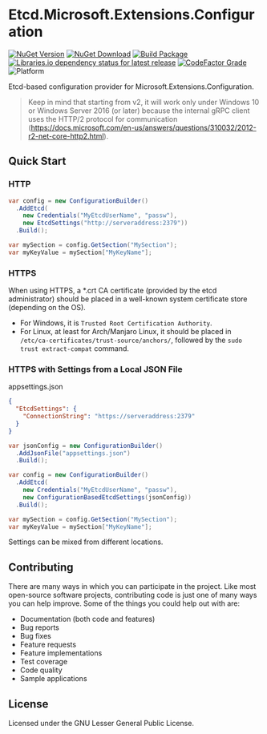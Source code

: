 # Etcd.Microsoft.Extensions.Configuration

[![NuGet Version](https://img.shields.io/nuget/v/Etcd.Microsoft.Extensions.Configuration)](https://www.nuget.org/packages/Etcd.Microsoft.Extensions.Configuration/)
[![NuGet Download](https://img.shields.io/nuget/dt/Etcd.Microsoft.Extensions.Configuration)](https://www.nuget.org/packages/Etcd.Microsoft.Extensions.Configuration/)
[![Build Package](https://github.com/SimplifyNet/Etcd.Microsoft.Extensions.Configuration/actions/workflows/build.yml/badge.svg)](https://github.com/SimplifyNet/Etcd.Microsoft.Extensions.Configuration/actions/workflows/build.yml)
[![Libraries.io dependency status for latest release](https://img.shields.io/librariesio/release/nuget/Etcd.Microsoft.Extensions.Configuration)](https://libraries.io/nuget/Etcd.Microsoft.Extensions.Configuration)
[![CodeFactor Grade](https://img.shields.io/codefactor/grade/github/SimplifyNet/Etcd.Microsoft.Extensions.Configuration)](https://www.codefactor.io/repository/github/simplifynet/Etcd.Microsoft.Extensions.Configuration)
![Platform](https://img.shields.io/badge/platform-.NET%209.0%20%7C%20.NET%208.0-lightgrey)

Etcd-based configuration provider for Microsoft.Extensions.Configuration.

> Keep in mind that starting from v2, it will work only under Windows 10 or Windows Server 2016 (or later) because the internal gRPC client uses the HTTP/2 protocol for communication (<https://docs.microsoft.com/en-us/answers/questions/310032/2012-r2-net-core-http2.html>).

## Quick Start

### HTTP

```csharp
var config = new ConfigurationBuilder()
  .AddEtcd(
    new Credentials("MyEtcdUserName", "passw"),
    new EtcdSettings("http://serveraddress:2379"))
  .Build();

var mySection = config.GetSection("MySection");
var myKeyValue = mySection["MyKeyName"];
```

### HTTPS

When using HTTPS, a *.crt CA certificate (provided by the etcd administrator) should be placed in a well-known system certificate store (depending on the OS).

* For Windows, it is `Trusted Root Certification Authority`.
* For Linux, at least for Arch/Manjaro Linux, it should be placed in `/etc/ca-certificates/trust-source/anchors/`, followed by the `sudo trust extract-compat` command.

### HTTPS with Settings from a Local JSON File

appsettings.json

```json
{
  "EtcdSettings": {
    "ConnectionString": "https://serveraddress:2379"
  }
}
```

```csharp
var jsonConfig = new ConfigurationBuilder()
  .AddJsonFile("appsettings.json")
  .Build();

var config = new ConfigurationBuilder()
  .AddEtcd(
    new Credentials("MyEtcdUserName", "passw"),
    new ConfigurationBasedEtcdSettings(jsonConfig))
  .Build();

var mySection = config.GetSection("MySection");
var myKeyValue = mySection["MyKeyName"];
```

Settings can be mixed from different locations.

## Contributing

There are many ways in which you can participate in the project. Like most open-source software projects, contributing code is just one of many ways you can help improve. Some of the things you could help out with are:

* Documentation (both code and features)
* Bug reports
* Bug fixes
* Feature requests
* Feature implementations
* Test coverage
* Code quality
* Sample applications

## License

Licensed under the GNU Lesser General Public License.
